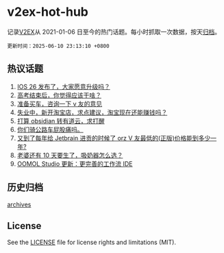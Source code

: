 # v2ex-hot-hub

 记录[V2EX](https://www.v2ex.com/)从 2021-01-06 日至今的热门话题。每小时抓取一次数据，按天[归档](archives)。

`更新时间：2025-06-10 23:13:10 +0800`

## 热议话题

1. [IOS 26 发布了，大家愿意升级吗？](https://www.v2ex.com/t/1137504)
1. [高考结束后，你觉得应该干啥？](https://www.v2ex.com/t/1137509)
1. [准备买车，咨询一下 v 友的意见](https://www.v2ex.com/t/1137520)
1. [失业中，新开淘宝店，求点建议，淘宝现在还能赚钱吗？](https://www.v2ex.com/t/1137533)
1. [打算 obsidian 转有道云，求打醒](https://www.v2ex.com/t/1137508)
1. [你们骑公路车屁股痛吗。](https://www.v2ex.com/t/1137536)
1. [又到了每年给 Jetbrain 进贡的时候了 orz V 友最低的(正版)价格能到多少一年?](https://www.v2ex.com/t/1137546)
1. [老婆还有 10 天要生了，吸奶器怎么选？](https://www.v2ex.com/t/1137588)
1. [OOMOL Studio 更新：更完善的工作流 IDE](https://www.v2ex.com/t/1137545)

## 历史归档

[archives](archives)

## License

See the [LICENSE](LICENSE) file for license rights and limitations (MIT).
